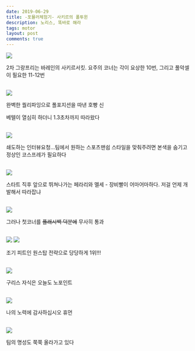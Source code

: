 ```yaml
---
date: 2019-06-29
title: -포뮬러체험기- 사키르의 폴투윈
description: 노리스, 똑바로 해라 
tags: motor
layout: post
comments: true
---
```


<img src="https://n2wb.files.wordpress.com/2019/06/img_2044.jpg" class="size-full wp-image-79">

2차 그랑프리는 바레인의 사키르서킷. 요주의 코너는 각이 요상한 10번, 그리고 풀악셀이 필요한 11-12번
<br><br>

<img src="https://n2wb.files.wordpress.com/2019/06/img_2045.jpg" class="size-full wp-image-80">

완벽한 퀄리파잉으로 폴포지션을 따낸 호빵 신

베텔이 열심히 하더니 1.3초차까지 따라왔다
<br><br>

<img src="https://n2wb.files.wordpress.com/2019/06/img_2046.jpg" class="size-full wp-image-81">

쇄도하는 인터뷰요청...팀에서 원하는 스포츠맨쉽 스타일을 맞춰주려면 본색을 숨기고 정상인 코스프레가 필요하다
<br><br>

<img src="https://n2wb.files.wordpress.com/2019/06/img_2047.jpg" class="size-full wp-image-82">

스타트 직후 앞으로 뛰쳐나가는 페라리와 멜세 - 장비빨이 어마어마하다. 저걸 언제 개발해서 따라잡냐
<br><br>

<img src="https://n2wb.files.wordpress.com/2019/06/img_2048.jpg" class="size-full wp-image-83">

그러나 첫코너를 <s>플래시백</s><s> </s><s>덕분에</s> 무사히 통과
<br><br>

<img src="https://n2wb.files.wordpress.com/2019/06/img_2049.jpg" class="size-full wp-image-84">

<img src="https://n2wb.files.wordpress.com/2019/06/img_2051.jpg" class="size-full wp-image-85">

조기 피트인 원스탑 전략으로 당당하게 1위!!!
<br><br>

<img src="https://n2wb.files.wordpress.com/2019/06/img_2052.jpg" class="size-full wp-image-87">

구리스 자식은 오늘도 노포인트
<br><br>

<img src="https://n2wb.files.wordpress.com/2019/06/img_2053-1.jpg" class="size-full wp-image-88">

나의 노력에 감사하십시오 휴먼
<br><br>

<img src="https://n2wb.files.wordpress.com/2019/06/img_2054.jpg" class="size-full wp-image-89">

팀의 명성도 쭉쭉 올라가고 있다
<br><br>
